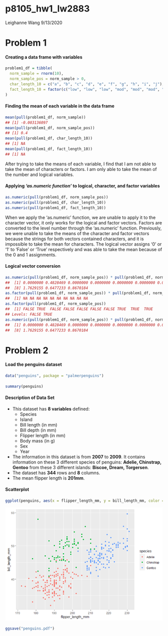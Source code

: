 p8105\_hw1\_lw2883
================
Leighanne Wang
9/13/2020

# Problem 1

#### Creating a data frame with variables

``` r
problem1_df = tibble(
  norm_sample = rnorm(10),
  norm_sample_pos = norm_sample > 0,
  char_length_10 = c("a", "b", "c", "d", "e", "f", "g", "h", "i", "j"),
  fact_length_10 = factor(c("low", "low", "low", "mod", "mod", "mod", "mod", "high", "high", "high")),
)
```

#### Finding the mean of each variable in the data frame

``` r
mean(pull(problem1_df, norm_sample))
## [1] -0.003136097
mean(pull(problem1_df, norm_sample_pos))
## [1] 0.4
mean(pull(problem1_df, char_length_10))
## [1] NA
mean(pull(problem1_df, fact_length_10))
## [1] NA
```

After trying to take the means of each variable, I find that I am not
able to take the mean of characters or factors. I am only able to take
the mean of the number and logical variables.

#### Applying *‘as.numeric function’* to logical, character, and factor variables

``` r
as.numeric(pull(problem1_df, norm_sample_pos)) 
as.numeric(pull(problem1_df, char_length_10))
as.numeric(pull(problem1_df, fact_length_10))
```

When we apply the ‘as.numeric’ function, we are unable to apply it to
the character vector, it only works for the logical and factor vectors.
Factors are converted to the level number through the ‘as.numeric’
function. Previously, we were unable to take the means of the character
and factor vectors because the strings for both vectors contained
characters, and it is impossible to take the mean for characters. The
logical vector assigns ‘0’ or ‘1’ to ‘False’ or ‘True’ respectively and
was able to take the mean because of the 0 and 1 assignments.

#### Logical vector conversion

``` r
as.numeric(pull(problem1_df, norm_sample_pos)) * pull(problem1_df, norm_sample)
##  [1] 0.0000000 0.4828469 0.0000000 0.0000000 0.0000000 0.0000000 0.0000000
##  [8] 1.7629155 0.6477233 0.8670184
as.factor(pull(problem1_df, norm_sample_pos)) * pull(problem1_df, norm_sample)
##  [1] NA NA NA NA NA NA NA NA NA NA
as.factor(pull(problem1_df, norm_sample_pos))
##  [1] FALSE TRUE  FALSE FALSE FALSE FALSE FALSE TRUE  TRUE  TRUE 
## Levels: FALSE TRUE
as.numeric(pull(problem1_df, norm_sample_pos)) * pull(problem1_df, norm_sample)
##  [1] 0.0000000 0.4828469 0.0000000 0.0000000 0.0000000 0.0000000 0.0000000
##  [8] 1.7629155 0.6477233 0.8670184
```

# Problem 2

#### Load the penguins dataset

``` r
data("penguins", package = "palmerpenguins")

summary(penguins)
```

#### Description of Data Set

  - This dataset has **8 variables** defined:
      - Species
      - Island
      - Bill length (in mm)
      - Bill depth (in mm)
      - Flipper length (in mm)
      - Body mass (in g)
      - Sex
      - Year
  - The information in this dataset is from **2007** to **2009**. It
    contains information on these 3 different species of penguins:
    **Adelie, Chinstrap, Gentoo** from these 3 different islands:
    **Biscoe, Dream, Torgersen**.
  - The dataset has **344** rows and **8** columns.
  - The mean flipper length is **201mm**.

#### Scatterplot

``` r
ggplot(penguins, aes(x = flipper_length_mm, y = bill_length_mm, color = species)) + geom_point()
```

![](p1805_hw1_LW2883_files/figure-gfm/scatterplot_penguins-1.png)<!-- -->

``` r
ggsave("penguins.pdf") 
```
